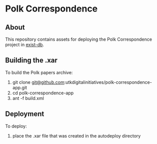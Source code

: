 # Polk Correspondence

## About

This repository contains assets for deploying the Polk Correspondence project in [exist-db](http://exist-db.org/exist/apps/homepage/index.html).

## Building the .xar

To build the Polk papers archive:

1. git clone git@github.com:utkdigitalinitiatives/polk-correspondence-app.git
2. cd polk-correspondence-app
3. ant -f build.xml

## Deployment

To deploy:

1. place the .xar file that was created in the autodeploy directory
